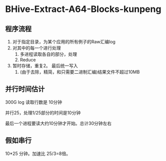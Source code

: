 # BHive-Extract-A64-Blocks-kunpeng

## 程序流程

1. 对于指定目录，为某个应用的所有例子的Raw汇编log
2. 对其中的每一个进行处理
    1. 多进程读取各自的部分，处理
    2. Reduce
3. 暂时存储，重复2。 最后统一写入
    1. (由于去除，精简，和只需要二进制汇编)结果文件不超过10MB

## 并行时间估计

300G log 读取行数是 10分钟

并行25，处理1/25部分的时间是10分钟

最后一个进程要读大约10分钟才开始。总计30分钟左右

## 假如串行

10*25 分钟。加速比 25/3=8倍。
